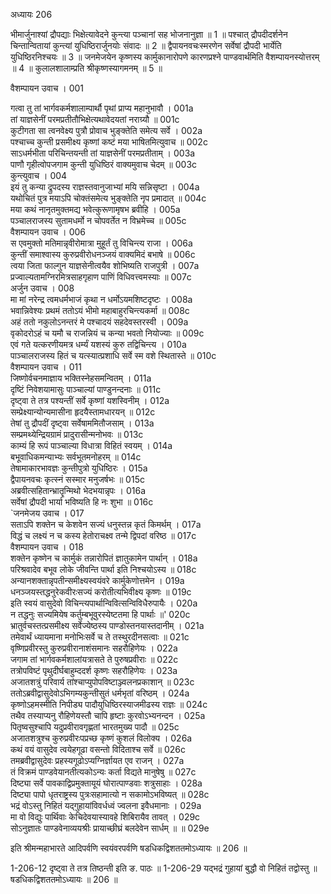 अध्यायः 206

भीमार्जुनाश्यां द्रौपद्याः भिक्षेत्यावेदने कुन्त्या पञ्चानां सह भोजनानुज्ञा ॥ 1 ॥ पश्चात् द्रौपदीदर्शनेन चिन्तान्वितायां कुन्त्यां युधिष्ठिरार्जुनयोः संवादः ॥ 2 ॥ द्वैपायनवचःस्मरणेन सर्वेषां द्रौपदी भार्येति युधिष्ठिरनिश्चयः ॥ 3 ॥ जनमेजयेन कृष्णस्य कार्मुकानारोपणे कारणप्रश्ने पाण्डवार्थमिति वैशम्पायनस्योत्तरम् ॥ 4 ॥ कुलालशालाम्प्रति श्रीकृष्णस्यागमनम् ॥ 5 ॥

वैशम्पायन उवाच ।	001  

गत्वा तु तां भार्गवकर्मशालाम्पार्थौ पृथां प्राप्य महानुभावौ ।	001a  
तां याज्ञसेनीं परमप्रतीतौभिक्षेत्यथावेदयतां नराग्र्यौ ॥	001c  
कुटीगता सा त्वनवेक्ष्य पुत्रौ प्रोवाच भुङ्क्तेति समेत्य सर्वे ।	002a  
पश्चाच्च कुन्ती प्रसमीक्ष्य कृष्णां कष्टं मया भाषितमित्युवाच ॥	002c  
साऽधर्मभीता परिचिन्तयन्ती तां याज्ञसेनीं परमप्रतीताम् ।	003a  
पाणौ गृहीत्वोपजगाम कुन्ती युधिष्ठिरं वाक्यमुवाच चेदम् ॥	003c  
कुन्त्युवाच ।	004  
इयं तु कन्या द्रुपदस्य राज्ञस्तवानुजाभ्यां मयि सन्निसृष्टा ।	004a  
यथोचितं पुत्र मयाऽपि चोक्तंसमेत्य भुङ्क्तेति नृप प्रमादात् ॥	004c  
मया कथं नानृतमुक्तमद्य भवेत्कुरूणामृषभ ब्रवीहि ।	005a  
पञ्चालराजस्य सुतामधर्मो न चोपवर्तेत न विभ्रमेच्च ॥	005c  
वैशम्पायन उवाच ।	006  
स एवमुक्तो मतिमान्नृवीरोमात्रा मुहूर्तं तु विचिन्त्य राजा ।	006a  
कुन्तीं समाश्वास्य कुरुप्रवीरोधनञ्जयं वाक्यमिदं बभाषे ॥	006c  
त्वया जिता फाल्गुन याज्ञसेनीत्वयैव शोभिष्यति राजपुत्री ।	007a  
प्रज्वाल्यतामग्निरमित्रसाहगृहाण पाणिं विधिवत्त्वमस्याः ॥	007c  
अर्जुन उवाच ।	008  
मा मां नरेन्द्र त्वमधर्मभाजं कृथा न धर्मोऽयमशिष्टदृष्टः ।	008a  
भवान्निवेश्यः प्रथमं ततोऽयं भीमो महाबाहुरचिन्त्यकर्मा ॥	008c  
अहं ततो नकुलोऽनन्तरं मे पश्चादयं सहदेवस्तरस्वी ।	009a  
वृकोदरोऽहं च यमौ च राजन्नियं च कन्या भवतो नियोज्याः ॥	009c  
एवं गते यत्करणीयमत्र धर्म्यं यशस्यं कुरु तद्विचिन्त्य ।	010a  
पाञ्चालराजस्य हितं च यत्स्यात्प्रशाधि सर्वे स्म वशे स्थितास्ते ॥	010c  
वैशम्पायन उवाच ।	011  
जिष्णोर्वचनमाज्ञाय भक्तिस्नेहसमन्वितम् ।	011a  
दृष्टिं निवेशयामासुः पाञ्चाल्यां पाण्डुनन्दनाः ॥	011c  
दृष्ट्वा ते तत्र पश्यन्तीं सर्वे कृष्णां यशस्विनीम् ।	012a  
सम्प्रेक्ष्यान्योन्यमासीना हृदयैस्तामधारयन् ॥	012c  
तेषां तु द्रौपदीं दृष्ट्वा सर्वेषाममितौजसाम् ।	013a  
सम्प्रमथ्येन्द्रियग्रामं प्रादुरासीन्मनोभवः ॥	013c  
काम्यं हि रूपं पाञ्चाल्या विधात्रा विहितं स्वयम् ।	014a  
बभूवाधिकमन्याभ्यः सर्वभूतमनोहरम् ॥	014c  
तेषामाकारभावज्ञः कुन्तीपुत्रो युधिष्ठिरः ।	015a  
द्वैपायनवचः कृत्स्नं सस्मार मनुजर्षभः ॥	015c  
अब्रवीत्सहितान्भ्रातॄन्मिथो भेदभयान्नृपः ।	016a  
सर्वेषां द्रौपदी भार्या भविष्यति हि नः शुभा ॥	016c  
`जनमेजय उवाच ।	017  
सताऽपि शक्तेन च केशवेन सज्यं धनुस्तन्न कृतं किमर्थम् ।	017a  
विद्धं च लक्ष्यं न च कस्य हेतोराचक्ष्व तन्मे द्विपदां वरिष्ठ ॥	017c  
वैशम्पायन उवाच ।	018  
शक्तेन कृष्णेन च कार्मुकं तन्नारोपितं ज्ञातुकामेन पार्थान् ।	018a  
परिश्रवादेव बभूव लोके जीवन्ति पार्था इति निश्चयोऽस्य ॥	018c  
अन्यानशक्तान्नृपतीन्समीक्ष्यस्वयंवरे कार्मुकेणोत्तमेन ।	019a  
धनञ्जयस्तद्धनुरेकवीरःसज्यं करोतीत्यभिवीक्ष्य कृष्णः ॥	019c  
इति स्वयं वासुदेवो विचिन्त्यपार्थान्विवित्सन्विविधैरुपायैः ।	020a  
न तद्धनुः सज्यमियेष कर्तुम्बभूवुरस्येष्टतमा हि पार्थाः ॥'	020c  
भ्रातुर्वचस्तत्प्रसमीक्ष्य सर्वेज्येष्ठस्य पाण्डोस्तनयास्तदानीम् ।	021a  
तमेवार्थं ध्यायमाना मनोभिःसर्वे च ते तस्थुरदीनसत्वाः ॥	021c  
वृष्णिप्रवीरस्तु कुरुप्रवीरानाशंसमानः सहरौहिणेयः ।	022a  
जगाम तां भार्गवकर्मशालांयत्रासते ते पुरुषप्रवीराः ॥	022c  
तत्रोपविष्टं पृथुदीर्घबाहुम्ददर्श कृष्णः सहरौहिणेयः ।	023a  
अजातशत्रुं परिवार्य तांश्चाप्युपोपविष्टाञ्ज्वलनप्रकाशान् ॥	023c  
ततोऽब्रवीद्वासुदेवोऽभिगम्यकुन्तीसुतं धर्मभृतां वरिष्ठम् ।	024a  
कृष्णोऽहमस्मीति निपीड्य पादौयुधिष्ठिरस्याजमीढस्य राज्ञः ॥	024c  
तथैव तस्याप्यनु रौहिणेयस्तौ चापि हृष्टाः कुरवोऽभ्यनन्दन ।	025a  
पितृष्वसुश्चापि यदुप्रवीरावगृह्णतां भारतमुख्य पादौ ॥	025c  
अजातशत्रुश्च कुरुप्रवीरःपप्रच्छ कृष्णं कुशलं विलोक्य ।	026a  
कथं वयं वासुदेव त्वयेहगूढा वसन्तो विदिताश्च सर्वे ॥	026c  
तमब्रवीद्वासुदेवः प्रहस्यगूढोऽप्यग्निर्ज्ञायत एव राजन् ।	027a  
तं विक्रमं पाण्डवेयानतीत्यकोऽन्यः कर्ता विद्यते मानुषेषु ॥	027c  
दिष्ट्या सर्वे पावकाद्विप्रमुक्तायूयं घोरात्पाण्डवाः शत्रुसाहाः ।	028a  
दिष्ट्या पापो धृतराष्ट्रस्य पुत्रःसहामात्यो न सकामोऽभविष्यत् ॥	028c  
भद्रं वोऽस्तु निहितं यद्गुहायांविवर्धध्वं ज्वलना इवैधमानाः ।	029a  
मा वो विद्युः पार्थिवाः केचिदेवयास्यावहे शिबिरायैव तावत् ।	029c  
सोऽनुज्ञातः पाण्डवेनाव्ययश्रीः प्रायाच्छीघ्रं बलदेवेन सार्धम् ॥ ॥	029e  

इति श्रीमन्महाभारते आदिपर्वणि स्वयंवरपर्वणि षडधिकद्विशततमोऽध्यायः ॥ 206 ॥

1-206-12 दृष्ट्वा ते तत्र तिष्ठन्ती इति ङ. पाठः ॥ 1-206-29 यद्भद्रं गुहायां बुद्धौ वो निहितं तद्वोस्तु ॥ षडधिकद्विशततमोऽध्यायः ॥ 206 ॥
